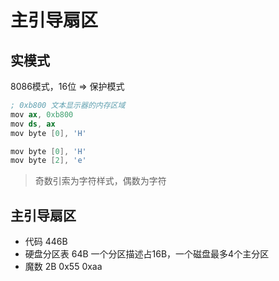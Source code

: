 # 主引导扇区

## 实模式

8086模式，16位 => 保护模式

```s
; 0xb800 文本显示器的内存区域
mov ax, 0xb800
mov ds, ax
mov byte [0], 'H'
```

```s
mov byte [0], 'H'
mov byte [2], 'e'
```

> 奇数引索为字符样式，偶数为字符

## 主引导扇区
- 代码 446B
- 硬盘分区表 64B 一个分区描述占16B，一个磁盘最多4个主分区
- 魔数 2B 0x55 0xaa
